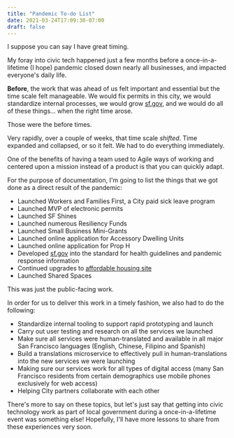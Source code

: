 ```yaml
---
title: "Pandemic To-do List"
date: 2021-03-24T17:09:30-07:00
draft: false
---
```

I suppose you can say I have great timing.

My foray into civic tech happened just a few months before a once-in-a-lifetime (I hope) pandemic closed down nearly all businesses, and impacted everyone's daily life. 

**Before**, the work that was ahead of us felt important and essential but the time scale felt manageable. We would fix permits in this city, we would standardize internal processes, we would grow [sf.gov](https://sf.gov), and we would do all of these things... when the right time arose.

Those were the before times.

Very rapidly, over a couple of weeks, that time scale _shifted_. Time expanded and collapsed, or so it felt. We had to do everything immediately.

One of the benefits of having a team used to Agile ways of working and centered upon a mission instead of a product is that you can quickly adapt. 

For the purpose of documentation, I'm going to list the things that we got done as a direct result of the pandemic:

* Launched Workers and Families First, a City paid sick leave program 
* Launched MVP of electronic permits 
* Launched SF Shines
* Launched numerous Resiliency Funds
* Launched Small Business Mini-Grants
* Launched online application for Accessory Dwelling Units
* Launched online application for Prop H
* Developed [sf.gov](https://sf.gov/) into the standard for health guidelines and pandemic response information
* Continued upgrades to [affordable housing site](https://housing.sfgov.org) 
* Launched Shared Spaces

This was just the public-facing work.

In order for us to deliver this work in a timely fashion, we also had to do the following:

* Standardize internal tooling to support rapid prototyping and launch
* Carry out user testing and research on all the services we launched
* Make sure all services were human-translated and available in all major San Francisco languages (English, Chinese, Filipino and Spanish)
* Build a translations microservice to effectively pull in human-translations into the new services we were launching
* Making sure our services work for all types of digital access (many San Francisco residents from certain demographics use mobile phones exclusively for web access) 
* Helping City partners collaborate with each other

There's more to say on these topics, but let's just say that getting into civic technology work as part of local government during a once-in-a-lifetime event was something else! Hopefully, I'll have more lessons to share from these experiences very soon.





